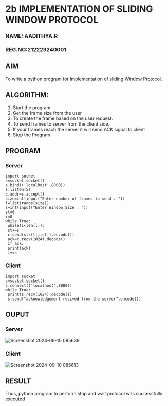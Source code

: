 # 2b IMPLEMENTATION OF SLIDING WINDOW PROTOCOL
### NAME: AADITHYA.R
### REG.NO:212223240001
## AIM
To write a python program for Implementation of sliding Window Protocol.
## ALGORITHM:
1. Start the program.
2. Get the frame size from the user
3. To create the frame based on the user request.
4. To send frames to server from the client side.
5. If your frames reach the server it will send ACK signal to client
6. Stop the Program
## PROGRAM
### Server
```
import socket
s=socket.socket()
s.bind(('localhost',8000))
s.listen(5)
c,addr=s.accept()
size=int(input("Enter number of frames to send : "))
l=list(range(size))
s=int(input("Enter Window Size : "))
st=0
i=0
while True:
 while(i<len(l)):
 st+=s
 c.send(str(l[i:st]).encode())
 ack=c.recv(1024).decode()
 if ack:
 print(ack)
 i+=s
```
### Client
```
import socket
s=socket.socket()
s.connect(('localhost',8000))
while True: 
 print(s.recv(1024).decode())
 s.send("acknowledgement recived from the server".encode())
```
## OUPUT
### Server
![Screenshot 2024-09-10 085639](https://github.com/user-attachments/assets/c54b96bc-a64b-48a9-a8ee-b608bd6d9d6d)

### Client
![Screenshot 2024-09-10 085613](https://github.com/user-attachments/assets/ddebb5c2-10a7-4f4a-b047-bd76d044afb3)

## RESULT
Thus, python program to perform stop and wait protocol was successfully executed
